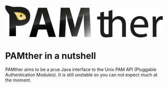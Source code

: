 ![PAMther logo](https://github.com/RCBiczok/PAMther/raw/master/logo.png)
# PAMther in a nutshell #
PAMther aims to be a prue Java interface to the Unix PAM API (Pluggable Authentication Modules).
It is still unstable so you can not expect much at the moment.
